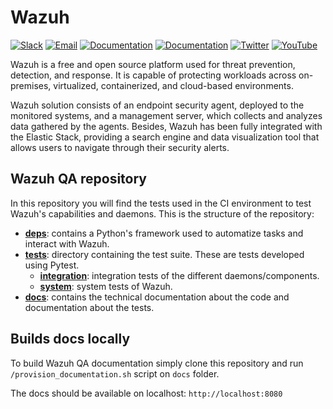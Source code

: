 # Wazuh

[![Slack](https://img.shields.io/badge/slack-join-blue.svg)](https://wazuh.com/community/join-us-on-slack/)
[![Email](https://img.shields.io/badge/email-join-blue.svg)](https://groups.google.com/forum/#!forum/wazuh)
[![Documentation](https://img.shields.io/badge/docs-view-green.svg)](https://documentation.wazuh.com)
[![Documentation](https://img.shields.io/badge/web-view-green.svg)](https://wazuh.com)
[![Twitter](https://img.shields.io/twitter/follow/wazuh?style=social)](https://twitter.com/wazuh)
[![YouTube](https://img.shields.io/youtube/views/peTSzcAueEc?style=social)](https://www.youtube.com/watch?v=peTSzcAueEc)


Wazuh is a free and open source platform used for threat prevention, detection, and response. It is capable of protecting workloads across on-premises, virtualized, containerized, and cloud-based environments.

Wazuh solution consists of an endpoint security agent, deployed to the monitored systems, and a management server, which collects and analyzes data gathered by the agents. Besides, Wazuh has been fully integrated with the Elastic Stack, providing a search engine and data visualization tool that allows users to navigate through their security alerts.

## Wazuh QA repository

In this repository you will find the tests used in the CI environment to test Wazuh's capabilities and daemons. This is the structure of the repository:

- **[deps](deps/)**:  contains a Python's framework used to automatize tasks and interact with Wazuh.
- **[tests](tests/integration/integration)**: directory containing the test suite. These are tests developed using Pytest.
    -  **[integration](tests/integration/integration)**: integration tests of the different daemons/components.
    -  **[system](tests/integration/system)**: system tests of Wazuh.
- **[docs](link/to/docs)**: contains the technical documentation about the code and documentation about the tests.

## Builds docs locally

To build Wazuh QA documentation simply clone this repository and run `/provision_documentation.sh` script on `docs` folder.

The docs should be available on localhost: `http://localhost:8080`
